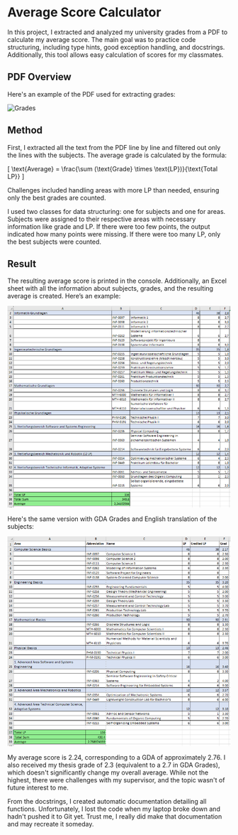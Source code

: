 # Average Score Calculator

In this project, I extracted and analyzed my university grades from a PDF to calculate my average score. The main goal was to practice code structuring, including type hints, good exception handling, and docstrings. Additionally, this tool allows easy calculation of scores for my classmates.

## PDF Overview

Here's an example of the PDF used for extracting grades:

![Grades](Notenübersicht.png)

## Method

First, I extracted all the text from the PDF line by line and filtered out only the lines with the subjects. The average grade is calculated by the formula: 

\[ \text{Average} = \frac{\sum (\text{Grade} \times \text{LP})}{\text{Total LP}} \]

Challenges included handling areas with more LP than needed, ensuring only the best grades are counted.

I used two classes for data structuring: one for subjects and one for areas. Subjects were assigned to their respective areas with necessary information like grade and LP. If there were too few points, the output indicated how many points were missing. If there were too many LP, only the best subjects were counted.

## Result

The resulting average score is printed in the console. Additionally, an Excel sheet with all the information about subjects, grades, and the resulting average is created. Here’s an example:

![Grades in Excel](Grades_Excel2.PNG)

Here's the same version with GDA Grades and English translation of the subjects:

![Grades in Excel (US)](Grades_Excel_us.PNG)

My average score is 2.24, corresponding to a GDA of approximately 2.76. I also received my thesis grade of 2.3 (equivalent to a 2.7 in GDA Grades), which doesn't significantly change my overall average. While not the highest, there were challenges with my supervisor, and the topic wasn't of future interest to me.

From the docstrings, I created automatic documentation detailing all functions. Unfortunately, I lost the code when my laptop broke down and hadn't pushed it to Git yet. Trust me, I really did make that documentation and may recreate it someday.


